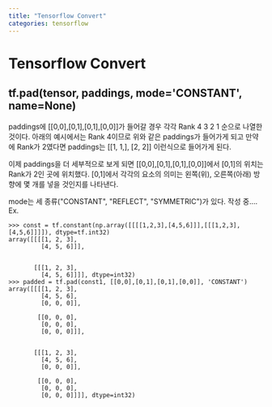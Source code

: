 ```yaml
---
title: "Tensorflow Convert"
categories: tensorflow
---
```

# Tensorflow Convert

## tf.pad(tensor, paddings, mode='CONSTANT', name=None)
  paddings에 [[0,0],[0,1],[0,1],[0,0]]가 들어갈 경우 각각 Rank 4 3 2 1 순으로 나열한 것이다.
아래의 예시에서는 Rank 4이므로 위와 같은 paddings가 들어가게 되고 만약에 Rank가 2였다면
paddings는 [[1, 1,], [2, 2]] 이런식으로 들어가게 된다.

  이제 paddings을 더 세부적으로 보게 되면 [[0,0],[0,1],[0,1],[0,0]]에서 [0,1]의 위치는 Rank가 2인 곳에 위치했다.
[0,1]에서 각각의 요소의 의미는 왼쪽(위), 오른쪽(아래) 방향에 몇 개를 넣을 것인지를 나타낸다.

  mode는 세 종류("CONSTANT", "REFLECT", "SYMMETRIC")가 있다.  작성 중....
Ex.
```
>>> const = tf.constant(np.array([[[[1,2,3],[4,5,6]]],[[[1,2,3],[4,5,6]]]]), dtype=tf.int32)
array([[[[1, 2, 3],
         [4, 5, 6]]],


       [[[1, 2, 3],
         [4, 5, 6]]]], dtype=int32)
>>> padded = tf.pad(const1, [[0,0],[0,1],[0,1],[0,0]], 'CONSTANT')
array([[[[1, 2, 3],
         [4, 5, 6],
         [0, 0, 0]],

        [[0, 0, 0],
         [0, 0, 0],
         [0, 0, 0]]],


       [[[1, 2, 3],
         [4, 5, 6],
         [0, 0, 0]],

        [[0, 0, 0],
         [0, 0, 0],
         [0, 0, 0]]]], dtype=int32)
```
